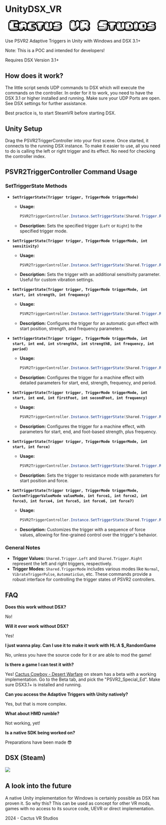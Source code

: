 # UnityDSX_VR

<a href="https://www.cactusvrstudios.com"><img src="https://github.com/CactusVRStudios/UnityDSX_VR/blob/main/VR%20Studios.png?raw=true" width="500" height="auto"/></a>




Use PSVR2 Adaptive Triggers in Unity with Windows and DSX 3.1+

Note: This is a POC and intended for developers!



Requires DSX Version 3.1+

## How does it work?
The little script sends UDP commands to DSX which will execute the commands on the controller. In order for it to work, you need to have the DSX 3.1 or higher installed and running. Make sure your UDP Ports are open. See DSX settings for further assistance. 

Best practice is, to start SteamVR before starting DSX.


## Unity Setup
Drag the PSVR2TriggerController into your first scene. Once started, it connects to the running DSX instance. To make it easier to use, all you need to do is calling the left or right trigger and its effect. No need for checking the controller index.



## PSVR2TriggerController Command Usage

### SetTriggerState Methods

- **`SetTriggerState(Trigger trigger, TriggerMode triggerMode)`**
  - **Usage:**
    ```csharp
    PSVR2TriggerController.Instance.SetTriggerState(Shared.Trigger.Right, Shared.TriggerMode.Normal);
    ```
  - **Description:** Sets the specified trigger (`Left` or `Right`) to the specified trigger mode.

- **`SetTriggerState(Trigger trigger, TriggerMode triggerMode, int sensitivity)`**
  - **Usage:**
    ```csharp
    PSVR2TriggerController.Instance.SetTriggerState(Shared.Trigger.Right, Shared.TriggerMode.VibrateTriggerPulse, 5);
    ```
  - **Description:** Sets the trigger with an additional sensitivity parameter. Useful for custom vibration settings.

- **`SetTriggerState(Trigger trigger, TriggerMode triggerMode, int start, int strength, int frequency)`**
  - **Usage:**
    ```csharp
    PSVR2TriggerController.Instance.SetTriggerState(Shared.Trigger.Right, Shared.TriggerMode.AutomaticGun, 0, 10, 5);
    ```
  - **Description:** Configures the trigger for an automatic gun effect with start position, strength, and frequency parameters.

- **`SetTriggerState(Trigger trigger, TriggerMode triggerMode, int start, int end, int strengthA, int strengthB, int frequency, int period)`**
  - **Usage:**
    ```csharp
    PSVR2TriggerController.Instance.SetTriggerState(Shared.Trigger.Right, Shared.TriggerMode.Machine, 0, 100, 10, 20, 5, 2);
    ```
  - **Description:** Configures the trigger for a machine effect with detailed parameters for start, end, strength, frequency, and period.

- **`SetTriggerState(Trigger trigger, TriggerMode triggerMode, int start, int end, int firstFoot, int secondFoot, int frequency)`**
  - **Usage:**
    ```csharp
    PSVR2TriggerController.Instance.SetTriggerState(Shared.Trigger.Right, Shared.TriggerMode.Machine, 0, 100, 10, 20, 5);
    ```
  - **Description:** Configures the trigger for a machine effect, with parameters for start, end, and foot-based strength, plus frequency.

- **`SetTriggerState(Trigger trigger, TriggerMode triggerMode, int start, int force)`**
  - **Usage:**
    ```csharp
    PSVR2TriggerController.Instance.SetTriggerState(Shared.Trigger.Right, Shared.TriggerMode.Resistance, 0, 50);
    ```
  - **Description:** Sets the trigger to resistance mode with parameters for start position and force.

- **`SetTriggerState(Trigger trigger, TriggerMode triggerMode, CustomTriggerValueMode valueMode, int force1, int force2, int force3, int force4, int force5, int force6, int force7)`**
  - **Usage:**
    ```csharp
    PSVR2TriggerController.Instance.SetTriggerState(Shared.Trigger.Right, Shared.TriggerMode.CustomTriggerValue, Shared.CustomTriggerValueMode.Pulse, 10, 20, 30, 40, 50, 60, 70);
    ```
  - **Description:** Customizes the trigger with a sequence of force values, allowing for fine-grained control over the trigger's behavior.

### General Notes

- **Trigger Values:** `Shared.Trigger.Left` and `Shared.Trigger.Right` represent the left and right triggers, respectively.
- **Trigger Modes:** `Shared.TriggerMode` includes various modes like `Normal`, `VibrateTriggerPulse`, `AutomaticGun`, etc.
These commands provide a robust interface for controlling the trigger states of PSVR2 controllers.


## FAQ
**Does this work without DSX?** 

No!


**Will it ever work without DSX?**

Yes!


**I just wanna play. Can I use it to make it work with HL:A $_RandomGame**

No, unless you have the source code for it or are able to mod the game!

**Is there a game I can test it with?**

Yes! [Cactus Cowboy - Desert Warfare](https://store.steampowered.com/app/2554800/Cactus_Cowboy__Desert_Warfare/) on steam has a beta with a working implementation. Go to the Beta tab, and pick the "PSVR2_Special_Ed". Make sure DSX3.1+ is installed and running.


**Can you access the Adaptive Triggers with Unity natively?**

Yes, but that is more complex.


**What about HMD rumble?**

Not working, yet!


**Is a native SDK being worked on?**

Preparations have been made 😎




## DSX (Steam)
<a href="https://store.steampowered.com/app/1812620/DSX/"><img src="https://github.com/Paliverse/DualSenseX/raw/main/imgs/AvailableOnSteam.png" width="300" height="auto"/></a>


## A look into the future
A native Unity implementation for Windows is certainly possible as DSX has proven it. So why this? This can be used as concept for other VR mods, games with no access to its source code, UEVR or direct implementation.


2024 - Cactus VR Studios
